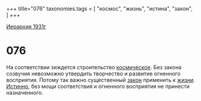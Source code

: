 +++
title="076"
taxonomies.tags = [
"космос",
"жизнь",
"истина",
"закон",
]
+++

[Иерархия 1931г](/agni/19312)

# 076
На соответствии зиждется строительство [космическое](/tags/космос). Без закона созвучия невозможно утвердить творчество и развитие огненного восприятия. Потому так важно существенный [закон](/tags/закон) применить к [жизни](/tags/жизнь). [Истинно](/tags/истина), без мощи соответствия и огненного восприятия не принести назначенного.   

